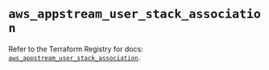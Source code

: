 # `aws_appstream_user_stack_association`

Refer to the Terraform Registry for docs: [`aws_appstream_user_stack_association`](https://registry.terraform.io/providers/hashicorp/aws/5.53.0/docs/resources/appstream_user_stack_association).

